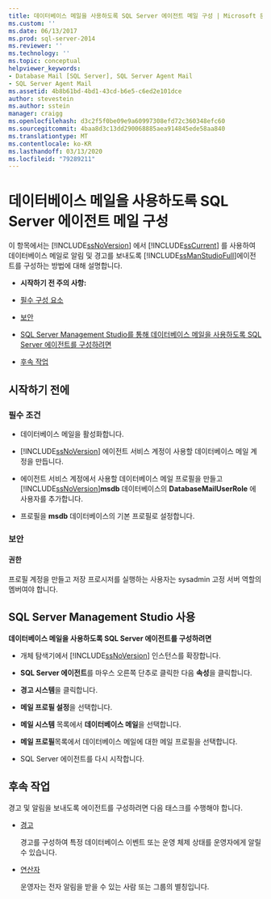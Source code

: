 ```yaml
---
title: 데이터베이스 메일을 사용하도록 SQL Server 에이전트 메일 구성 | Microsoft 문서
ms.custom: ''
ms.date: 06/13/2017
ms.prod: sql-server-2014
ms.reviewer: ''
ms.technology: ''
ms.topic: conceptual
helpviewer_keywords:
- Database Mail [SQL Server], SQL Server Agent Mail
- SQL Server Agent Mail
ms.assetid: 4b8b61bd-4bd1-43cd-b6e5-c6ed2e101dce
author: stevestein
ms.author: sstein
manager: craigg
ms.openlocfilehash: d3c2f5f0be09e9a60997308efd72c360348efc60
ms.sourcegitcommit: 4baa8d3c13dd290068885aea914845ede58aa840
ms.translationtype: MT
ms.contentlocale: ko-KR
ms.lasthandoff: 03/13/2020
ms.locfileid: "79289211"
---
```

# <a name="configure-sql-server-agent-mail-to-use-database-mail"></a>데이터베이스 메일을 사용하도록 SQL Server 에이전트 메일 구성
  이 항목에서는 [!INCLUDE[ssNoVersion](../../includes/ssnoversion-md.md)] 에서 [!INCLUDE[ssCurrent](../../includes/sscurrent-md.md)] 를 사용하여 데이터베이스 메일로 알림 및 경고를 보내도록 [!INCLUDE[ssManStudioFull](../../includes/ssmanstudiofull-md.md)]에이전트를 구성하는 방법에 대해 설명합니다.  
  
-   **시작하기 전 주의 사항:**  
  
-   [필수 구성 요소](#Prerequisites)  
  
-   [보안](#Security)  
  
-   [SQL Server Management Studio를 통해 데이터베이스 메일을 사용하도록 SQL Server 에이전트를 구성하려면](#SSMSProcedure)  
  
-   [후속 작업](#Follow_Up)  
  
##  <a name="BeforeYouBegin"></a> 시작하기 전에  
  
###  <a name="Prerequisites"></a> 필수 조건  
  
-   데이터베이스 메일을 활성화합니다.  
  
-   
  [!INCLUDE[ssNoVersion](../../includes/ssnoversion-md.md)] 에이전트 서비스 계정이 사용할 데이터베이스 메일 계정을 만듭니다.  
  
-   에이전트 서비스 계정에서 사용할 데이터베이스 메일 프로필을 만들고 [!INCLUDE[ssNoVersion](../../includes/ssnoversion-md.md)]**msdb** 데이터베이스의 **DatabaseMailUserRole** 에 사용자를 추가합니다.  
  
-   프로필을 **msdb** 데이터베이스의 기본 프로필로 설정합니다.  
  
###  <a name="Security"></a> 보안  
  
####  <a name="Permissions"></a> 권한  
 프로필 계정을 만들고 저장 프로시저를 실행하는 사용자는 sysadmin 고정 서버 역할의 멤버여야 합니다.  
  
##  <a name="SSMSProcedure"></a> SQL Server Management Studio 사용  
 **데이터베이스 메일을 사용하도록 SQL Server 에이전트를 구성하려면**  
  
-   개체 탐색기에서 [!INCLUDE[ssNoVersion](../../includes/ssnoversion-md.md)] 인스턴스를 확장합니다.  
  
-   **SQL Server 에이전트**를 마우스 오른쪽 단추로 클릭한 다음 **속성**을 클릭합니다.  
  
-   **경고 시스템**을 클릭합니다.  
  
-   **메일 프로필 설정**을 선택합니다.  
  
-   **메일 시스템** 목록에서 **데이터베이스 메일**을 선택합니다.  
  
-   **메일 프로필**목록에서 데이터베이스 메일에 대한 메일 프로필을 선택합니다.  
  
-   SQL Server 에이전트를 다시 시작합니다.  
  
##  <a name="Follow_Up"></a> 후속 작업  
 경고 및 알림을 보내도록 에이전트를 구성하려면 다음 태스크를 수행해야 합니다.  
  
-   [경고](../../ssms/agent/alerts.md)  
  
     경고를 구성하여 특정 데이터베이스 이벤트 또는 운영 체제 상태를 운영자에게 알릴 수 있습니다.  
  
-   [연산자](../../ssms/agent/operators.md)  
  
     운영자는 전자 알림을 받을 수 있는 사람 또는 그룹의 별칭입니다.  
  
  

